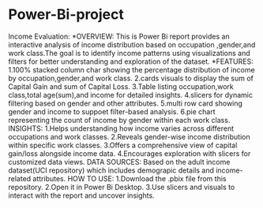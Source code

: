 # Power-Bi-project
Income Evaluation:
*OVERVIEW:
This is Power Bi report provides an interactive analysis of income distribution based on occupation ,gender,and work class.The goal is to identify income patterns using visualizations and filters for better understanding and exploration of the dataset.
*FEATURES:
1.100% stacked column char showing the percentage distribution of income by occupation,gender,and work class.
2.cards visuals to display the sum of Capital Gain and sum of Capital Loss.
3.Table listing occupation,work class,total age(sum),and income for detailed insights.
4.slicers for dynamic filtering based on gender and other attributes.
5.multi row card showing gender and income to suppoet filter-based analysis.
6.pie chart representing the count of income by gender within each work class.
INSIGHTS:
1.Helps understanding how income varies across different occupations and work classes.
2.Reveals gender-wise income distribution within specific work classes.
3.Offers a comprehensive view of capital gain/loss alongside income data.
4.Encourages exploration with slicers for customized data views.
DATA SOURCES:
Based on the adult income dataset(UCI repository) which includes demograpic details and income-related attributes.
HOW TO USE:
1.Download the .pbix file from this repository.
2.Open it in Power Bi Desktop.
3.Use slicers and visuals to interact with the report and uncover insights.
